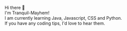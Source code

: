 Hi there 👋 <br>
I'm Tranquil-Mayhem! <br>
I am currently learning Java, Javascript, CSS and Python. <br>
If you have any coding tips, I'd love to hear them.
